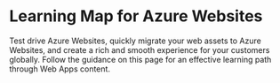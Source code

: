 <properties 
	pageTitle="Learning Map for Azure Websites" 
	description="Get a visual map through all the resources you need to go from 0 to 60 on Azure Websites." 
	services="app-service\web" 
	documentationCenter="" 
	authors="cephalin" 
	manager="wpickett" 
	editor=""/>

<tags
	ms.service="app-service-web"
	ms.date="07/07/2015"
	wacn.date=""/>


# Learning Map for Azure Websites
Test drive Azure Websites, quickly migrate your web assets to Azure Websites, and create a rich and smooth experience for your customers globally. Follow the guidance on this page for an effective learning path through Web Apps content. 

<object type="image/svg+xml" data="https://sidneyhcontent.blob.core.windows.net/documentation/websites-learning-map.svg" width="100%" height="100%">
</object>
 